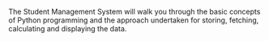 The Student Management System will walk you through the basic concepts of Python programming and the approach undertaken for storing, fetching, calculating and displaying the data.